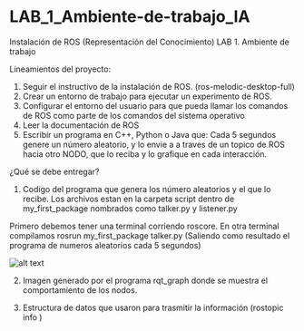 # LAB_1_Ambiente-de-trabajo_IA
Instalación de ROS (Representación del Conocimiento) LAB 1. Ambiente de trabajo

Lineamientos del proyecto:

1. Seguir el instructivo de la instalación de ROS. (ros-melodic-desktop-full)
2. Crear un entorno de trabajo para ejecutar un experimento de ROS.
3. Configurar el entorno del usuario para que pueda llamar los comandos de ROS como parte de los comandos del sistema operativo
4. Leer la documentación de ROS
5. Escribir un programa en C++, Python o Java que:
Cada 5 segundos genere un número aleatorio, y lo envie a a traves de un topico de ROS hacia otro NODO, que lo reciba y lo grafique en cada interacción.

¿Qué se debe entregar?
1. Codigo del programa que genera los número aleatorios y el que lo recibe.
Los archivos estan en la carpeta script dentro de my_first_package nombrados como talker.py y listener.py

Primero debemos tener una terminal corriendo roscore.
En otra terminal compilamos rosrun my_first_package talker.py (Saliendo como resultado el programa de numeros aleatorios cada 5 segundos)

![alt text](https://github.com/ryu-ed/LAB_1_Ambiente-de-trabajo_IA/raw/master/talker.png " ")


2. Imagen generado por el programa rqt_graph donde se muestra el comportamiento de los nodos.


3. Estructura de datos que usaron para trasmitir la información (rostopic info <nombre del topico>)
